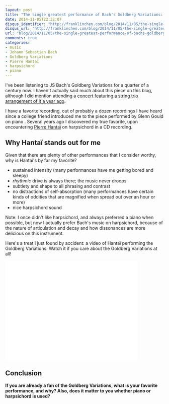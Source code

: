 ```yaml
---
layout: post
title: "The single greatest performance of Bach's Goldberg Variations: Pierre Hantaï with rhythmic drive and life"
date: 2014-11-05T22:32:07
disqus_identifier: "http://franklinchen.com/blog/2014/11/05/the-single-greatest-performance-of-bachs-goldberg-variations-pierre-hantai/"
disqus_url: "http://franklinchen.com/blog/2014/11/05/the-single-greatest-performance-of-bachs-goldberg-variations-pierre-hantai/"
url: "blog/2014/11/05/the-single-greatest-performance-of-bachs-goldberg-variations-pierre-hantai/"
comments: true
categories:
- music
- Johann Sebastian Bach
- Goldberg Variations
- Pierre Hantaï
- harpsichord
- piano
---
```

I've been listening to JS Bach's Goldberg Variations for a quarter of a century now. I haven't actually said much about this piece on this blog, although I did mention attending a [concert featuring a string trio arrangement of it a year ago](/blog/2013/11/19/chamber-music-concert-at-cmu-featured-bachs-goldberg-variations-arranged-for-string-trio/).

I have a favorite recording, out of probably a dozen recordings I have heard since a college friend introduced me to the piece performed by Glenn Gould on piano . Several years ago I discovered my true favorite, upon encountering [Pierre Hantaï](http://en.wikipedia.org/wiki/Pierre_Hanta%C3%AF) on harpsichord in a CD recording.

## Why Hantaï stands out for me

Given that there are plenty of other performances that I consider worthy, why is Hantaï's by far my favorite?

- sustained intensity (many performances have me getting bored and sleepy)
- *rhythmic* drive is always there; the music never droops
- subtlety and shape to all phrasing and contrast
- no distractions of self-absorption (many performances have certain kinds of oddities that are magnified when spread out over an hour or more)
- nice harpsichord sound

Note: I once didn't like harpsichord, and always preferred a piano when possible, but now I actually prefer Bach's music on harpsichord, because of the nature of articulation and decay and how dissonances are more delicious on this instrument.

Here's a treat I just found by accident: a video of Hantaï performing the Goldberg Variations. Watch it if you care about the Goldberg Variations at all!

<iframe width="420" height="315" src="//www.youtube.com/embed/9NYqiKm3gng" frameborder="0" allowfullscreen></iframe>

## Conclusion

**If you are already a fan of the Goldberg Variations, what is your favorite performance, and why? Also, does it matter to you whether piano or harpsichord is used?**
